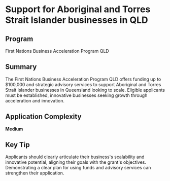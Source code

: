 # Support for Aboriginal and Torres Strait Islander businesses in QLD
  
## Program
First Nations Business Acceleration Program QLD

## Summary
The First Nations Business Acceleration Program QLD offers funding up to $100,000 and strategic advisory services to support Aboriginal and Torres Strait Islander businesses in Queensland looking to scale. Eligible applicants must be established, innovative businesses seeking growth through acceleration and innovation.

## Application Complexity
**Medium**

## Key Tip
Applicants should clearly articulate their business's scalability and innovative potential, aligning their goals with the grant's objectives. Demonstrating a clear plan for using funds and advisory services can strengthen their application.

